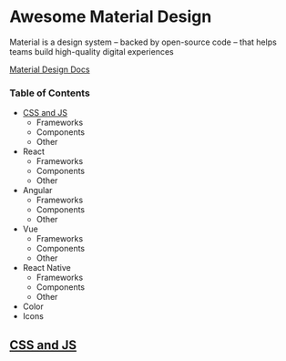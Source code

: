 # Awesome Material Design

Material is a design system – backed by open-source code – that helps teams build high-quality digital experiences

[Material Design Docs](https://material.io/)

### Table of Contents

* [CSS and JS](#cssandjs)
  * Frameworks
  * Components
  * Other
* React
  * Frameworks
  * Components
  * Other
* Angular
  * Frameworks
  * Components
  * Other
* Vue
  * Frameworks
  * Components
  * Other
* React Native
  * Frameworks
  * Components
  * Other
* Color
* Icons


## [CSS and JS](#cssandjs)
 
